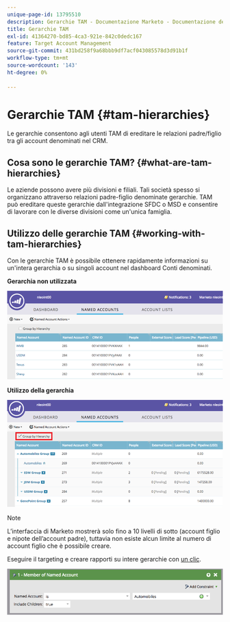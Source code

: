 ```yaml
---
unique-page-id: 13795510
description: Gerarchie TAM - Documentazione Marketo - Documentazione del prodotto
title: Gerarchie TAM
exl-id: 41364270-bd85-4ca3-921e-842c0dedc167
feature: Target Account Management
source-git-commit: 431bd258f9a68bbb9df7acf043085578d3d91b1f
workflow-type: tm+mt
source-wordcount: '143'
ht-degree: 0%

---
```


# Gerarchie TAM {#tam-hierarchies}

Le gerarchie consentono agli utenti TAM di ereditare le relazioni padre/figlio tra gli account denominati nel CRM.

## Cosa sono le gerarchie TAM? {#what-are-tam-hierarchies}

Le aziende possono avere più divisioni e filiali. Tali società spesso si organizzano attraverso relazioni padre-figlio denominate gerarchie. TAM può ereditare queste gerarchie dall&#39;integrazione SFDC o MSD e consentire di lavorare con le diverse divisioni come un&#39;unica famiglia.

## Utilizzo delle gerarchie TAM {#working-with-tam-hierarchies}

Con le gerarchie TAM è possibile ottenere rapidamente informazioni su un&#39;intera gerarchia o su singoli account nel dashboard Conti denominati.

**Gerarchia non utilizzata**

![](assets/before.png)

**Utilizzo della gerarchia**

![](assets/after.png)

>[!NOTE]
>
>L’interfaccia di Marketo mostrerà solo fino a 10 livelli di sotto (account figlio e nipote dell’account padre), tuttavia non esiste alcun limite al numero di account figlio che è possibile creare.

Eseguire il targeting e creare rapporti su intere gerarchie con [un clic](/help/marketo/product-docs/target-account-management/engage/account-filters.md#member-of-named-account).

![](assets/member.png)
